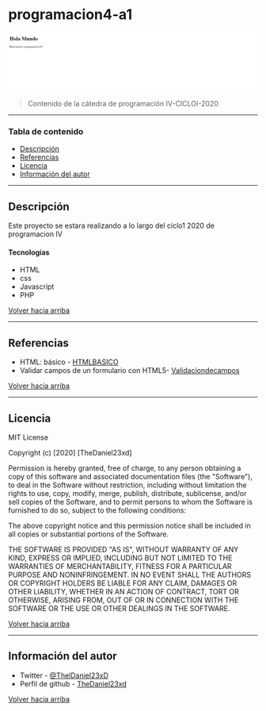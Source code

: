 # programacion4-a1

![Project Image](img/Captura.PNG)

> Contenido de la cátedra de programación IV-CICLOI-2020

---

### Tabla de contenido

- [Descripción](#Descripción)
- [Referencias](#Referencias)
- [Licencia](#Licencia)
- [Información del autor](#Información-del-autor)

---

## Descripción

Este proyecto se estara realizando a lo largo del ciclo1 2020 de programacion IV

#### Tecnologías

- HTML
- css
- Javascript
- PHP

[Volver hacia arriba](#programacion4-a1)

---

## Referencias

- HTML: básico - [HTMLBASICO](https://developer.mozilla.org/es/docs/Learn/Getting_started_with_the_web/HTML_basics)
- Validar campos de un formulario con HTML5- [Validaciondecampos](#)

[Volver hacia arriba](#programacion4-a1)

---

## Licencia

MIT License

Copyright (c) [2020] [TheDaniel23xd]

Permission is hereby granted, free of charge, to any person obtaining a copy
of this software and associated documentation files (the "Software"), to deal
in the Software without restriction, including without limitation the rights
to use, copy, modify, merge, publish, distribute, sublicense, and/or sell
copies of the Software, and to permit persons to whom the Software is
furnished to do so, subject to the following conditions:

The above copyright notice and this permission notice shall be included in all
copies or substantial portions of the Software.

THE SOFTWARE IS PROVIDED "AS IS", WITHOUT WARRANTY OF ANY KIND, EXPRESS OR
IMPLIED, INCLUDING BUT NOT LIMITED TO THE WARRANTIES OF MERCHANTABILITY,
FITNESS FOR A PARTICULAR PURPOSE AND NONINFRINGEMENT. IN NO EVENT SHALL THE
AUTHORS OR COPYRIGHT HOLDERS BE LIABLE FOR ANY CLAIM, DAMAGES OR OTHER
LIABILITY, WHETHER IN AN ACTION OF CONTRACT, TORT OR OTHERWISE, ARISING FROM,
OUT OF OR IN CONNECTION WITH THE SOFTWARE OR THE USE OR OTHER DEALINGS IN THE
SOFTWARE.

[Volver hacia arriba](#programacion4-a1)

---

## Información del autor

- Twitter - [@ThelDaniel23xD](https://twitter.com/ThelDaniel23xD)
- Perfil de github - [TheDaniel23xd](https://github.com/TheDaniel23xd) 

[Volver hacia arriba](#programacion4-a1)
